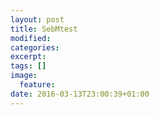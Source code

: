 ```yaml
---
layout: post
title: SebMtest
modified:
categories: 
excerpt:
tags: []
image:
  feature:
date: 2016-03-13T23:00:39+01:00
---
```


